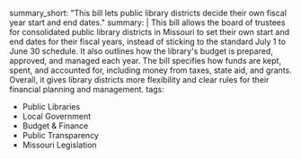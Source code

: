 summary_short: "This bill lets public library districts decide their own fiscal year start and end dates."
summary: |
  This bill allows the board of trustees for consolidated public library districts in Missouri to set their own start and end dates for their fiscal years, instead of sticking to the standard July 1 to June 30 schedule. It also outlines how the library's budget is prepared, approved, and managed each year. The bill specifies how funds are kept, spent, and accounted for, including money from taxes, state aid, and grants. Overall, it gives library districts more flexibility and clear rules for their financial planning and management.
tags:
  - Public Libraries
  - Local Government
  - Budget & Finance
  - Public Transparency
  - Missouri Legislation
